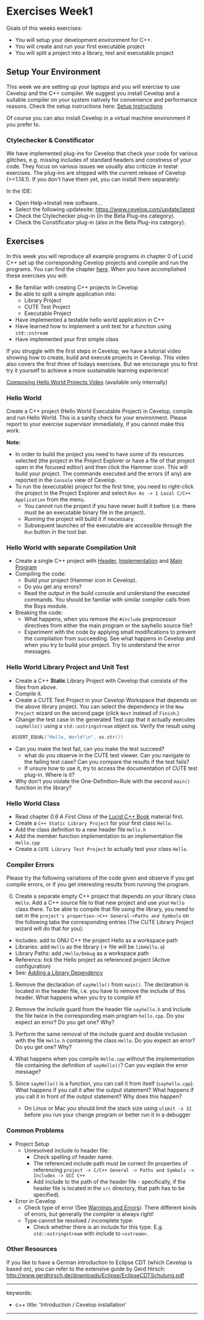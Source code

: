 # Exercises Week1

Goals of this weeks exercises:

* You will setup your development environment for C++.
* You will create and run your first executable project
* You will split a project into a library, test and executable project

## Setup Your Environment

This week we are setting up your laptops and you will exercise to use Cevelop and the C++ compiler. We suggest you install Cevelop and a suitable compiler on your system natively for convenience and performance reasons. Check the setup instructions here: [Setup Instructions](https://gitlab.dev.ifs.hsr.ch/lehre/cxx/cpl/-/wikis/Development-Environment)

Of course you can also install Cevelop in a virtual machine environment if you prefer to.

### Ctylechecker & Constificator

We have implemented plug-ins for Cevelop that check your code for various glitches, e.g. missing includes of standard headers and constness of your code. They focus on various issues we usually also criticize in testat exercises. The plug-ins are shipped with the current release of Cevelop (>=1.14.1). If you don't have them yet, you can install them separately:

In the IDE:

  - Open Help->Install new software...
  - Select the following updatesite: https://www.cevelop.com/update/latest
  - Check the Ctylechecker plug-in (in the Beta Plug-ins category).
  - Check the Constificator plug-in (also in the Beta Plug-ins category).

## Exercises

In this week you will reproduce all example programs in chapter 0 of Lucid C++ set up the corresponding Cevelop projects and compile and run the programs. You can find the chapter [here](https://gitlab.dev.ifs.hsr.ch/psommerl/cpp-module/wikis/Lucid-C---Book). When you have accomplished these exercises you will:

 - Be familiar with creating C++ projects in Cevelop
 - Be able to split a simple application into:
   - Library Project
   - CUTE Test Project
   - Executable Project
 - Have implemented a testable hello world application in C++
 - Have learned how to implement a unit test for a function using `std::ostream`
 - Have implemented your first simple class


If you struggle with the first steps in Cevelop, we have a tutorial video showing how to create, build and execute projects in Cevelop. This video also covers the first three of todays exercises. But we encourage you to first try it yourself to achieve a more sustainable learning experience!

[Composing Hello World Projects Video](https://skripte.hsr.ch/Informatik/Fachbereich/C++/CPl/Videos/1.%20composing%20hello%20world%20projects.mp4) (available only internally)

### Hello World

Create a C++ project (Hello World Executable Project) in Cevelop, compile and run Hello World. This is a sanity check for your environment. Please report to your exercise supervisor immediately, if you cannot make this work.

**Note:**

  - In order to build the project you need to have some of its resources selected (the project in the Project Explorer or have a file of that project open in the focused editor) and then click the Hammer icon. This will build your project. The commands executed and the errors (if any) are reported in the `Console` view of Cevelop.
  - To run the (executable) project for the first time, you need to right-click the project in the Project Explorer and select `Run As -> 1 Local C/C++ Application` from the menu.
    - You cannot run the project if you have never built it before (i.e. there must be an executable binary file in the project).
    - Running the project will build it if necessary.
    - Subsequent launches of the executable are accessible through the `Run` button in the tool bar.

### Hello World with separate Compilation Unit

  - Create a single C++ project with [Header](week01/exercise_templates/sayhello.h), [Implementation](week01/exercise_templates/sayhello.cpp) and [Main Program](week01/exercise_templates/mainsayhello.cpp)
  - Compiling the code:
    - Build your project (Hammer icon in Cevelop).
    - Do you get any errors?
    - Read the output in the build console and understand the executed commands. You should be familiar with similar compiler calls from the Bsys module.
  - Breaking the code:
    - What happens, when you remove the `#include` preprocessor directives from either the main program or the sayhello source file?
    - Experiment with the code by applying small modifications to prevent the compilation from succeeding. See what happens in Cevelop and when you try to build your project. Try to understand the error messages.

### Hello World Library Project and Unit Test

  - Create a C++ **Static** Library Project with Cevelop that consists of the files from above.
  - Compile it.
  - Create a CUTE Test Project in your Cevelop Workspace that depends on the above library project. You can select the dependency in the `New Project` wizard on the second page (click `Next` instead of `Finish`.)
  - Change the test case in the generated Test.cpp that it actually executes `sayHello()` using a `std::ostringstream` object os. Verify the result using 

```cpp
  ASSERT_EQUAL("Hello, World!\n", os.str())
```

  - Can you make the test fail, can you make the test succeed?
    - what do you observe in the CUTE test viewer. Can you navigate to the failing test case? Can you compare the results if the test fails?
    - If unsure how to use it, try to access the documentation of CUTE test plug-in. Where is it?
  - Why don't you violate the One-Definition-Rule with the second `main()` function in the library?

### Hello World Class

  - Read chapter *0.6 A First Class* of the [Lucid C++ Book](https://gitlab.dev.ifs.hsr.ch/psommerl/cpp-module/wikis/Lucid-C---Book) material first.
  - Create a `C++ Static Library Project` for your first class `Hello`.
  - Add the class definition to a new header file `Hello.h`
  - Add the member function implementation to an implementation file `Hello.cpp`
  - Create a `CUTE Library Test Project` to actually test your class `Hello`.

### Compiler Errors

Please try the following variations of the code given and observe if you get compile errors, or if you get interesting results from running the program.

0. Create a separate empty C++ project that depends on your library class `Hello`. Add a C++ source file to that new project and use your `Hello` class there. To be able to compile that file using the library, you need to set in the `project's properties->C++ General->Paths and Symbols` on the following tabs the corresponding entries (The CUTE Library Project wizard will do that for you):

  - Includes: add to GNU C++ the project Hello as a workspace path
  - Libraries: add `Hello` as the library (-> file will be `libHello.a`)
  - Library Paths: add `/Hello/Debug` as a workspace path
  - Referencs: tick the Hello project as referenced project (Active configuration) 
  - See: [Adding a Library Dependency](https://gitlab.dev.ifs.hsr.ch/psommerl/cpp-module/wikis/Adding-a-Library-Dependency)

1. Remove the declaration of `sayHello()` from `main()`. The declaration is located in the header file, i.e. you have to remove the include of this header. What happens when you try to compile it?
2. Remove the include guard from the header file `sayhello.h` and include the file twice in the corresponding main program `hello.cpp`. Do you expect an error? Do you get one? Why?
3. Perform the same removal of the include guard and double inclusion with the file `Hello.h` containing the class `Hello`. Do you expect an error? Do you get one? Why?
4. What happens when you compile `Hello.cpp` without the implementation file containing the definition of `sayHello()`? Can you explain the error message?
5. Since `sayHello()` is a function, you can call it from itself (`sayhello.cpp`). What happens if you call it after the output statement? What happens if you call it in front of the output statement? Why does this happen?

    -  On Linux or Mac you should limit the stack size using `ulimit -s 32` before you run your change program or better run it in a debugger

### Common Problems

 - Project Setup
    - Unresolved include to header file:
      - Check spelling of header name.
      - The referenced include path must be correct (In properties of referencing `project -> C/C++ General -> Paths and Symbols -> Includes -> GCC C++` 
      - Add include to the path of the header file - specifically, if the header file is located in the `src` directory, that path has to be specified).
  - Error in Cevelop
      - Check type of error (See [Warnings and Errors](https://gitlab.dev.ifs.hsr.ch/psommerl/cpp-module/wikis/warnings_and_errors_in_cevelop)). There different kinds of errors, but generally the compiler is always right!
      - Type cannot be resolved / incomplete type:
          -  Check whether there is an include for this type. E.g. `std::ostringstream` with include to `<sstream>`.

### Other Resources

If you like to have a German introduction to Eclipse CDT (which Cevelop is based on), you can refer to the extensive guide by Gerd Hirsch: http://www.gerdhirsch.de/downloads/Eclipse/EclipseCDTSchulung.pdf

---
keywords:
- c++
title: 'Introduction / Cevelop installation'
---
